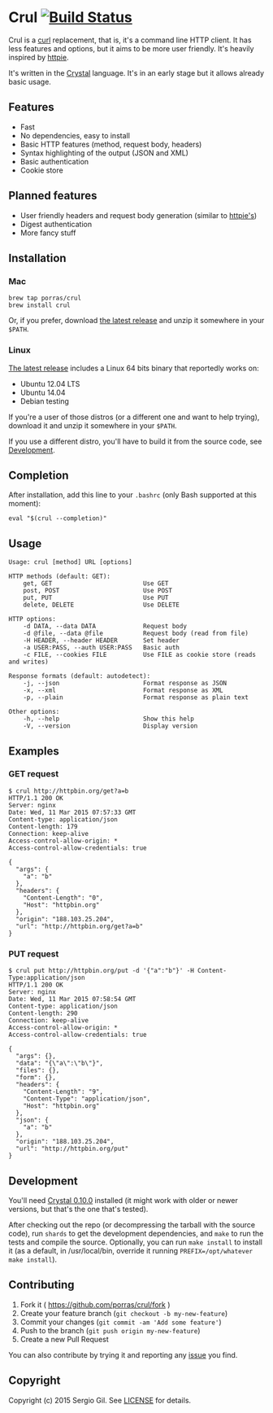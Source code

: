 # Crul [![Build Status](https://travis-ci.org/porras/crul.svg?branch=master)](https://travis-ci.org/porras/crul)

Crul is a [curl](http://curl.haxx.se/) replacement, that is, it's a command line
HTTP client. It has less features and options, but it aims to be more user
friendly. It's heavily inspired by
[httpie](https://github.com/jakubroztocil/httpie).

It's written in the [Crystal](http://crystal-lang.org/) language. It's in an
early stage but it allows already basic usage.

## Features

* Fast
* No dependencies, easy to install
* Basic HTTP features (method, request body, headers)
* Syntax highlighting of the output (JSON and XML)
* Basic authentication
* Cookie store

## Planned features

* User friendly headers and request body generation (similar to
[httpie's](https://github.com/jakubroztocil/httpie#request-items))
* Digest authentication
* More fancy stuff

## Installation

### Mac

    brew tap porras/crul
    brew install crul

Or, if you prefer, download [the latest release](https://github.com/porras/crul/releases)
and unzip it somewhere in your `$PATH`.

### Linux

[The latest release](https://github.com/porras/crul/releases) includes a Linux 64
bits binary that reportedly works on:

* Ubuntu 12.04 LTS
* Ubuntu 14.04
* Debian testing

If you're a user of those distros (or a different one and want to help trying),
download it and unzip it somewhere in your `$PATH`.

If you use a different distro, you'll have to build it from the source code,
see [Development](#development).

## Completion

After installation, add this line to your `.bashrc` (only Bash supported at this moment):

    eval "$(crul --completion)"

## Usage

    Usage: crul [method] URL [options]

    HTTP methods (default: GET):
        get, GET                         Use GET
        post, POST                       Use POST
        put, PUT                         Use PUT
        delete, DELETE                   Use DELETE

    HTTP options:
        -d DATA, --data DATA             Request body
        -d @file, --data @file           Request body (read from file)
        -H HEADER, --header HEADER       Set header
        -a USER:PASS, --auth USER:PASS   Basic auth
        -c FILE, --cookies FILE          Use FILE as cookie store (reads and writes)

    Response formats (default: autodetect):
        -j, --json                       Format response as JSON
        -x, --xml                        Format response as XML
        -p, --plain                      Format response as plain text

    Other options:
        -h, --help                       Show this help
        -V, --version                    Display version

## Examples

### GET request

    $ crul http://httpbin.org/get?a=b
    HTTP/1.1 200 OK
    Server: nginx
    Date: Wed, 11 Mar 2015 07:57:33 GMT
    Content-type: application/json
    Content-length: 179
    Connection: keep-alive
    Access-control-allow-origin: *
    Access-control-allow-credentials: true

    {
      "args": {
        "a": "b"
      },
      "headers": {
        "Content-Length": "0",
        "Host": "httpbin.org"
      },
      "origin": "188.103.25.204",
      "url": "http://httpbin.org/get?a=b"
    }

### PUT request

    $ crul put http://httpbin.org/put -d '{"a":"b"}' -H Content-Type:application/json
    HTTP/1.1 200 OK
    Server: nginx
    Date: Wed, 11 Mar 2015 07:58:54 GMT
    Content-type: application/json
    Content-length: 290
    Connection: keep-alive
    Access-control-allow-origin: *
    Access-control-allow-credentials: true

    {
      "args": {},
      "data": "{\"a\":\"b\"}",
      "files": {},
      "form": {},
      "headers": {
        "Content-Length": "9",
        "Content-Type": "application/json",
        "Host": "httpbin.org"
      },
      "json": {
        "a": "b"
      },
      "origin": "188.103.25.204",
      "url": "http://httpbin.org/put"
    }

## Development

You'll need [Crystal 0.10.0](http://crystal-lang.org/docs/installation/index.html) installed (it might work with older
or newer versions, but that's the one that's tested).

After checking out the repo (or decompressing the tarball with the source code), run `shards` to get
the development dependencies, and `make` to run the tests and compile the source. Optionally, you
can run `make install` to install it (as a default, in /usr/local/bin, override it running
`PREFIX=/opt/whatever make install`).

## Contributing

1. Fork it ( https://github.com/porras/crul/fork )
2. Create your feature branch (`git checkout -b my-new-feature`)
3. Commit your changes (`git commit -am 'Add some feature'`)
4. Push to the branch (`git push origin my-new-feature`)
5. Create a new Pull Request

You can also contribute by trying it and reporting any
[issue](https://github.com/porras/crul/issues) you find.

## Copyright

Copyright (c) 2015 Sergio Gil. See
[LICENSE](https://github.com/porras/crul/blob/master/LICENSE.txt) for details.
